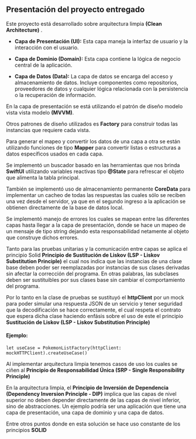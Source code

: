 

## Presentación del proyecto entregado

Este proyecto está desarrollado sobre arquitectura limpia **(Clean Architecture)** .
  
 - **Capa de Presentación (UI):** Esta capa maneja la interfaz de usuario y la interacción con el usuario. 

-   **Capa de Dominio (Domain):** Esta capa contiene la lógica de negocio central de la aplicación. 

-   **Capa de Datos (Data):** La capa de datos se encarga del acceso y almacenamiento de datos. Incluye componentes como repositorios, proveedores de datos y cualquier lógica relacionada con la persistencia o la recuperación de información.

En la capa de presentación se está utilizando el patrón de diseño modelo vista vista modelo **(MVVM)**.

Otros patrones de diseño utilizados es **Factory** para construir todas las instancias que requiere cada vista.

Para generar el mapeo y convertir los datos de una capa a otra se están utilizando funciones de tipo **Mapper** para convertir listas o estructuras a datos específicos usados en cada capa.
 
Se implementó un buscador basado en las herramientas que nos brinda **SwiftUI** utilizando variables reactivas tipo **@State** para refrescar el objeto que alimenta la tabla principal.

También se implementó uso de almacenamiento permanente **CoreData** para implementar un cacheo de todas las respuestas las cuales sólo se reciben una vez desde el servidor, ya que en el segundo ingreso a la aplicación se obtienen directamente de la base de datos local.

Se implementó manejo de errores los cuales se mapean entre las diferentes capas hasta llegar a la capa de presentación, donde se hace un mapeo de un mensaje de tipo string dejando esta responsabilidad netamente al objeto que construye dichos errores.

Tanto para las pruebas unitarias y la comunicación entre capas se aplica el principio Solid **Principio de Sustitución de Liskov (LSP - Liskov Substitution Principle)** el cual nos indica que las instancias de una clase base deben poder ser reemplazadas por instancias de sus clases derivadas sin afectar la corrección del programa. En otras palabras, las subclases deben ser sustituibles por sus clases base sin cambiar el comportamiento del programa.

Por lo tanto en la clase de pruebas se sustituyó el **httpClient** por un mock para poder simular una respuesta JSON de un servicio y tener seguridad que la decodificación se hace correctamente, el cual respeta el contrato que espera dicha clase haciendo enfásis sobre el uso de este el principio **Sustitución de Liskov (LSP - Liskov Substitution Principle)**

#### Ejemplo:

    let useCase = PokemonListFactory(httpClient: mockHTTPClient).createUseCase()

Al implementar arquitectura limpia tenemos casos de uso los cuales se ciñen al **Principio de Responsabilidad Única (SRP - Single Responsibility Principle)**  

En la arquitectura limpia, el **Principio de Inversión de Dependencia (Dependency Inversion Principle - DIP)** implica que las capas de nivel superior no deben depender directamente de las capas de nivel inferior, sino de abstracciones. Un ejemplo podría ser una aplicación que tiene una capa de presentación, una capa de dominio y una capa de datos.

Entre otros puntos donde en esta solución se hace uso constante de los principios **SOLID**
